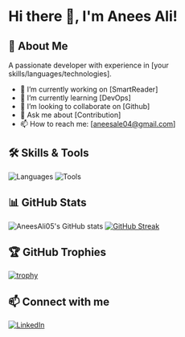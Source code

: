 # Hi there 👋, I'm Anees Ali!

## 🚀 About Me
A passionate developer with experience in [your skills/languages/technologies].

- 🔭 I’m currently working on [SmartReader]
- 🌱 I’m currently learning [DevOps]
- 👯 I’m looking to collaborate on [Github]
- 💬 Ask me about [Contribution]
- 📫 How to reach me: [aneesale04@gmail.com]

## 🛠️ Skills & Tools
![Languages](C++,Java,Python)
![Tools](Pycharm,TRAE,VisualStudio)
<!-- Add more badges from https://shields.io/ -->

## 📊 GitHub Stats
![AneesAli05's GitHub stats](https://github-readme-stats.vercel.app/api?username=AneesAli05&show_icons=true&theme=radical)
[![GitHub Streak](https://streak-stats.demolab.com?user=AneesAli05&theme=radical)](https://git.io/streak-stats)

## 🏆 GitHub Trophies
[![trophy](https://github-profile-trophy.vercel.app/?username=AneesAli05&theme=radical)](https://github.com/ryo-ma/github-profile-trophy)

## 📫 Connect with me
[![LinkedIn](https://www.linkedin.com/in/anees-ahmed-049741303?utm_source=share&utm_campaign=share_via&utm_content=profile&utm_medium=android_app)](Anees_Ahmed)

<!-- Add more links as needed -->

<!-- You can add gifs, memes, or custom banners too! -->
